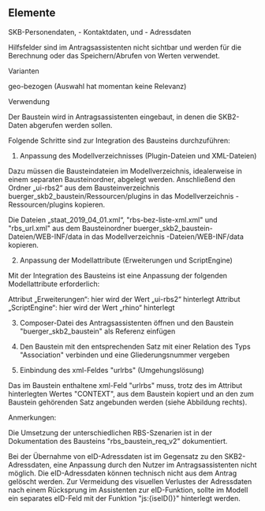 <h2>Elemente</h2> 

SKB-Personendaten, - Kontaktdaten,  und - Adressdaten

Hilfsfelder sind im Antragsassistenten nicht sichtbar und werden für die Berechnung oder das Speichern/Abrufen von Werten verwendet.

Varianten

 geo-bezogen (Auswahl hat momentan keine Relevanz)

Verwendung

Der Baustein wird in Antragsassistenten eingebaut, in denen die SKB2-Daten abgerufen werden sollen.

Folgende Schritte sind zur Integration des Bausteins durchzuführen:

1. Anpassung des Modellverzeichnisses (Plugin-Dateien und XML-Dateien)

Dazu müssen die Bausteindateien im Modellverzeichnis, idealerweise in einem separaten Bausteinordner, abgelegt werden. 
Anschließend den Ordner „ui-rbs2“ aus dem Bausteinverzeichnis buerger_skb2_baustein/Ressourcen/plugins in das Modellverzeichnis <Modellname-Assistent>-Ressourcen/plugins kopieren. 

Die Dateien „staat_2019_04_01.xml“, "rbs-bez-liste-xml.xml" und "rbs_url.xml" aus dem Bausteinordner buerger_skb2_baustein-Dateien/WEB-INF/data in das Modellverzeichnis <Modellname-Assistent>-Dateien/WEB-INF/data kopieren.


2. Anpassung der Modellattribute (Erweiterungen und ScriptEngine)

Mit der Integration des Bausteins ist eine Anpassung der folgenden Modellattribute erforderlich:

Attribut „Erweiterungen“: hier wird der Wert „ui-rbs2“ hinterlegt
Attribut „ScriptEngine“: hier wird der Wert „rhino“ hinterlegt

3. Composer-Datei des Antragsassistenten öffnen und den Baustein "buerger_skb2_baustein" als Referenz einfügen

4. Den Baustein mit den entsprechenden Satz mit einer Relation des Typs "Association" verbinden und eine Gliederungsnummer vergeben

5. Einbindung des xml-Feldes "urlrbs" (Umgehungslösung)

Das im Baustein enthaltene xml-Feld "urlrbs" muss, trotz des im Attribut hinterlegten Wertes "CONTEXT", aus dem Baustein kopiert und an den zum Baustein gehörenden Satz angebunden werden (siehe Abbildung rechts).

Anmerkungen:

Die Umsetzung der unterschiedlichen RBS-Szenarien ist in der Dokumentation des Bausteins "rbs_baustein_req_v2" dokumentiert.

Bei der Übernahme von eID-Adressdaten ist im Gegensatz zu den SKB2-Adressdaten, eine Anpassung durch den Nutzer im Antragsassistenten nicht möglich. Die eID-Adressdaten können technisch nicht aus dem Antrag gelöscht werden. Zur Vermeidung des visuellen Verlustes der Adressdaten nach einem Rücksprung im Assistenten zur eID-Funktion, sollte im Modell ein separates eID-Feld mit der Funktion "js:{iseID()}" hinterlegt werden.
